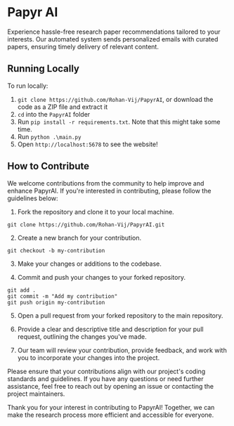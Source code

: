 # Papyr AI

Experience hassle-free research paper recommendations tailored to your interests. Our automated system sends personalized emails with curated papers, ensuring timely delivery of relevant content.

## Running Locally
To run locally:

1. `git clone https://github.com/Rohan-Vij/PapyrAI`, or download the code as a ZIP file and extract it
2. `cd` into the `PapyrAI` folder
3. Run `pip install -r requirements.txt`. Note that this might take some time.
4. Run `python .\main.py`
5. Open `http://localhost:5678` to see the website!

## How to Contribute

We welcome contributions from the community to help improve and enhance PapyrAI. If you're interested in contributing, please follow the guidelines below:

1. Fork the repository and clone it to your local machine.
```
git clone https://github.com/Rohan-Vij/PapyrAI.git
```

2. Create a new branch for your contribution.
```
git checkout -b my-contribution
```

3. Make your changes or additions to the codebase.

4. Commit and push your changes to your forked repository.
```
git add .
git commit -m "Add my contribution"
git push origin my-contribution
```

5. Open a pull request from your forked repository to the main repository.

6. Provide a clear and descriptive title and description for your pull request, outlining the changes you've made.

7. Our team will review your contribution, provide feedback, and work with you to incorporate your changes into the project.

Please ensure that your contributions align with our project's coding standards and guidelines. If you have any questions or need further assistance, feel free to reach out by opening an issue or contacting the project maintainers.

Thank you for your interest in contributing to PapyrAI! Together, we can make the research process more efficient and accessible for everyone.





